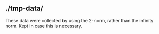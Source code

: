 ## ./tmp-data/

These data were collected by using the 2-norm, rather than the infinity norm. Kept in case this is necessary.
